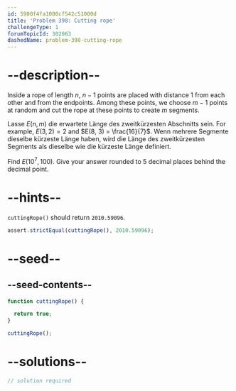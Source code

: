 ```yaml
---
id: 5900f4fa1000cf542c51000d
title: 'Problem 398: Cutting rope'
challengeType: 1
forumTopicId: 302063
dashedName: problem-398-cutting-rope
---
```


# --description--

Inside a rope of length $n$, $n - 1$ points are placed with distance 1 from each other and from the endpoints. Among these points, we choose $m - 1$ points at random and cut the rope at these points to create $m$ segments.

Lasse $E(n, m)$ die erwartete Länge des zweitkürzesten Abschnitts sein. For example, $E(3, 2) = 2$ and $E(8, 3) = \frac{16}{7}$. Wenn mehrere Segmente dieselbe kürzeste Länge haben, wird die Länge des zweitkürzesten Segments als dieselbe wie die kürzeste Länge definiert.

Find $E({10}^7, 100)$. Give your answer rounded to 5 decimal places behind the decimal point.

# --hints--

`cuttingRope()` should return `2010.59096`.

```js
assert.strictEqual(cuttingRope(), 2010.59096);
```

# --seed--

## --seed-contents--

```js
function cuttingRope() {

  return true;
}

cuttingRope();
```

# --solutions--

```js
// solution required
```
